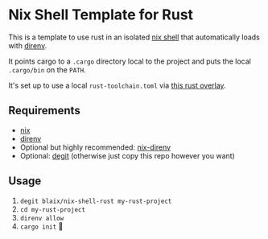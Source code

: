 # Nix Shell Template for Rust

This is a template to use rust
in an isolated [nix shell](https://nixos.wiki/wiki/Development_environment_with_nix-shell)
that automatically loads with [direnv](https://direnv.net/).

It points cargo to a `.cargo` directory local to the project
and puts the local `.cargo/bin` on the `PATH`.

It's set up to use a local `rust-toolchain.toml`
via [this rust overlay](https://github.com/oxalica/rust-overlay).

## Requirements

* [nix](https://nix.dev/install-nix.html)
* [direnv](https://direnv.net/)
* Optional but highly recommended: [nix-direnv](https://github.com/nix-community/nix-direnv)
* Optional: [degit](https://github.com/Rich-Harris/degit) (otherwise just copy this repo however you want)

## Usage

1. `degit blaix/nix-shell-rust my-rust-project`
2. `cd my-rust-project`
3. `direnv allow`
4. `cargo init` 🎉
